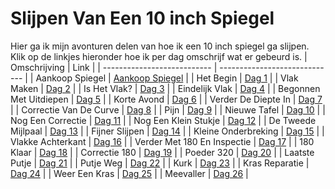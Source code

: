 # Slijpen Van Een 10 inch Spiegel

Hier ga ik mijn avonturen delen van hoe ik een 10 inch spiegel ga slijpen. Klik op de linkjes hieronder hoe ik per dag omschrijf wat er gebeurd is.
| Omschrijving                | Link                          |
| --------------------------- | ----------------------------- |
| Aankoop Spiegel             | [Aankoop Spiegel](aankoop.md) |
| Het Begin                   | [Dag 1](./dag1/)              |
| Vlak Maken                  | [Dag 2](./dag2/)              |
| Is Het Vlak?                | [Dag 3](./dag3/)              |
| Eindelijk Vlak              | [Dag 4](./dag4/)              |
| Begonnen Met Uitdiepen      | [Dag 5](./dag5/)              |
| Korte Avond                 | [Dag 6](./dag6/)              |
| Verder De Diepte In         | [Dag 7](./dag7/)              |
| Correctie Van De Curve      | [Dag 8](./dag8/)              |
| Pijn                        | [Dag 9](./dag9/)              |
| Nieuwe Tafel                | [Dag 10](./dag10/)            |
| Nog Een Correctie           | [Dag 11](./dag11/)            |
| Nog Een Klein Stukje        | [Dag 12](./dag12/)            |
| De Tweede Mijlpaal          | [Dag 13](./dag13/)            |
| Fijner Slijpen              | [Dag 14](./dag14/)            |
| Kleine Onderbreking         | [Dag 15](./dag15/)            |
| Vlakke Achterkant           | [Dag 16](./dag16/)            |
| Verder Met 180 En Inspectie | [Dag 17](./dag17/)            |
| 180 Klaar                   | [Dag 18](./dag18/)            |
| Correctie 180               | [Dag 19](./dag19/)            |
| Poeder 320                  | [Dag 20](./dag20/)            |
| Laatste Putje               | [Dag 21](./dag21/)            |
| Putje Weg                   | [Dag 22](./dag22/)            |
| Kurk                        | [Dag 23](./dag23/)            |
| Kras Reparatie              | [Dag 24](./dag24/)            |
| Weer Een Kras               | [Dag 25](./dag25/)            |
| Meevaller                   | [Dag 26](./dag26/)            |